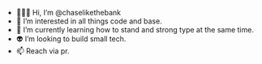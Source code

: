 + 🧑🏻‍💻 Hi, I’m @chaselikethebank
+ 🚀 I’m interested in all things code and base.
+ 🌱 I’m currently learning how to stand and strong type at the same time. 
+ 👽 I’m looking to build small tech.
+ 📫 Reach via pr. 

<!---
chaselikethebank/chaselikethebank is a ✨ special ✨ repository because its `README.md` (this file) appears on your GitHub profile.
You can click the Preview link to take a look at your changes.
--->
